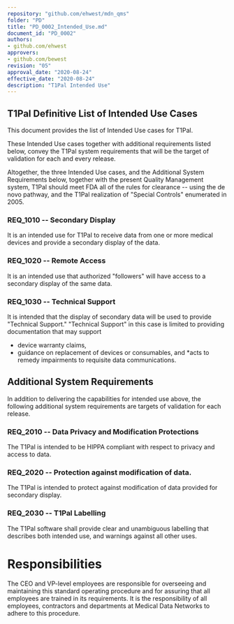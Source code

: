 ```yaml
---
repository: "github.com/ehwest/mdn_qms"
folder: "PD"
title: "PD_0002_Intended_Use.md"
document_id: "PD_0002"
authors:
- github.com/ehwest
approvers:
- github.com/bewest
revision: "05"
approval_date: "2020-08-24"
effective_date: "2020-08-24"
description: "T1Pal Intended Use"
---
```


## T1Pal Definitive List of Intended Use Cases

This document provides the list of Intended Use cases for T1Pal.

These Intended Use cases together with additional requirements listed below,
convey the T1Pal system requirements that will be the target of validation for each and every release. 

Altogether, the three Intended Use cases, and the Additional System Requirements below, together with the present Quality Management system, T1Pal should meet FDA all of the rules for clearance -- using the de novo pathway, and the T1Pal realization of "Special Controls" enumerated in 2005.


### REQ_1010 -- Secondary Display
It is an intended use for T1Pal to receive data from one or more medical devices and provide a secondary 
display of the data.

### REQ_1020 -- Remote Access

It is an intended use that authorized "followers" will have access to a secondary display of the same data.

### REQ_1030 -- Technical Support

It is intended that the display of secondary data will be used to provide "Technical Support."  "Technical Support" in this
case is limited to providing documentation that may support 
* device warranty claims, 
* guidance on replacement of devices or consumables, and 
*acts
to remedy impairments to requisite data communications.

## Additional System Requirements

In addition to delivering the capabilities for intended use above, the following additional system requirements are targets of validation for each release.

### REQ_2010 -- Data Privacy and Modification Protections

The T1Pal is intended to be HIPPA compliant with respect to privacy and access to data.

### REQ_2020 -- Protection against modification of data.

The T1Pal is intended to protect against modification of data provided for secondary display.

### REQ_2030 -- T1Pal Labelling

The T1Pal software shall provide clear and unambiguous labelling that describes both intended use, and warnings against all other uses.


# Responsibilities
The CEO and VP-level employees are responsible for overseeing and maintaining this standard operating procedure and for assuring that all employees are trained in its requirements.
It is the responsibility of all employees, contractors and departments at Medical Data Networks to adhere to this procedure.



